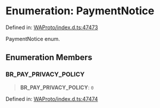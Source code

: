 # Enumeration: PaymentNotice

Defined in: [WAProto/index.d.ts:47473](https://github.com/Fokusdotid/bail/blob/3bcafd64e13ba51a595ace0ee7bd2c9c52ab1814/WAProto/index.d.ts#L47473)

PaymentNotice enum.

## Enumeration Members

### BR\_PAY\_PRIVACY\_POLICY

> **BR\_PAY\_PRIVACY\_POLICY**: `0`

Defined in: [WAProto/index.d.ts:47474](https://github.com/Fokusdotid/bail/blob/3bcafd64e13ba51a595ace0ee7bd2c9c52ab1814/WAProto/index.d.ts#L47474)
